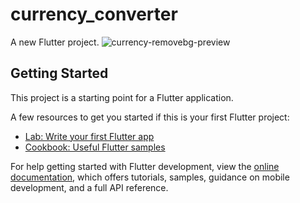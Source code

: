 # currency_converter

A new Flutter project.
![currency-removebg-preview](https://user-images.githubusercontent.com/115440899/217237464-1b48463a-4d4d-41c1-890a-602e5ae52e61.png)
## Getting Started

This project is a starting point for a Flutter application.

A few resources to get you started if this is your first Flutter project:

- [Lab: Write your first Flutter app](https://docs.flutter.dev/get-started/codelab)
- [Cookbook: Useful Flutter samples](https://docs.flutter.dev/cookbook)

For help getting started with Flutter development, view the
[online documentation](https://docs.flutter.dev/), which offers tutorials,
samples, guidance on mobile development, and a full API reference.
